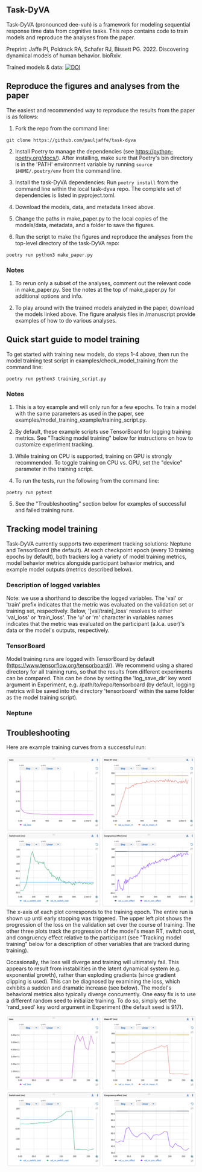 Task-DyVA
------------

Task-DyVA (pronounced dee-vuh) is a framework for modeling sequential response time data from cognitive tasks. This repo contains code to train models and reproduce the analyses from the paper. 

Preprint: Jaffe PI, Poldrack RA, Schafer RJ, Bissett PG. 2022. Discovering dynamical models of human behavior. bioRxiv. 

Trained models & data: [![DOI](https://zenodo.org/badge/DOI/10.5281/zenodo.6368413.svg)](https://doi.org/10.5281/zenodo.6368413)


Reproduce the figures and analyses from the paper
------------

The easiest and recommended way to reproduce the results from the paper is as follows:

1) Fork the repo from the command line:

```
git clone https://github.com/pauljaffe/task-dyva
```

2) Install Poetry to manage the dependencies (see https://python-poetry.org/docs/). After installing, make sure that Poetry's bin directory is in the 'PATH' environment variable by running `source $HOME/.poetry/env` from the command line. 

3) Install the task-DyVA dependencies: Run `poetry install` from the command line within the local task-dyva repo. The complete set of dependencies is listed in pyproject.toml.

4) Download the models, data, and metadata linked above. 

5) Change the paths in make_paper.py to the local copies of the models/data, metadata, and a folder to save the figures. 

6) Run the script to make the figures and reproduce the analyses from the top-level directory of the task-DyVA repo:

```
poetry run python3 make_paper.py
```

### Notes 
1) To rerun only a subset of the analyses, comment out the relevant code in make_paper.py. See the notes at the top of make_paper.py for additional options and info.

2) To play around with the trained models analyzed in the paper, download the models linked above. The figure analysis files in /manuscript provide examples of how to do various analyses. 


Quick start guide to model training
------------

To get started with training new models, do steps 1-4 above, then run the model training test script in examples/check_model_training from the command line:

```
poetry run python3 training_script.py
```

### Notes
1) This is a toy example and will only run for a few epochs. To train a model with the same parameters as used in the paper, see examples/model_training_example/training_script.py. 

2) By default, these example scripts use TensorBoard for logging training metrics. See "Tracking model training" below for instructions on how to customize experiment tracking.

3) While training on CPU is supported, training on GPU is strongly recommended. To toggle training on CPU vs. GPU, set the "device" parameter in the training script.

4) To run the tests, run the following from the command line:

```
poetry run pytest
```

5) See the "Troubleshooting" section below for examples of successful and failed training runs. 


Tracking model training
------------

Task-DyVA currently supports two experiment tracking solutions: Neptune and TensorBoard (the default). At each checkpoint epoch (every 10 training epochs by default), both trackers log a variety of model training metrics, model behavior metrics alongside participant behavior metrics, and example model outputs (metrics described below). 

### Description of logged variables
Note: we use a shorthand to describe the logged variables. The 'val' or 'train' prefix indicates that the metric was evaluated on the validation set or training set, respectively. Below, '[val/train]\_loss' resolves to either 'val\_loss' or 'train\_loss'. The 'u' or 'm' character in variables names indicates that the metric was evaluated on the participant (a.k.a. user)'s data or the model's outputs, respectively. 

### TensorBoard
Model training runs are logged with TensorBoard by default (https://www.tensorflow.org/tensorboard/). We recommend using a shared directory for all training runs, so that the results from different experiments can be compared. This can be done by setting the 'log\_save\_dir' key word argument in Experiment, e.g. /path/to/repo/tensorboard (by default, logging metrics will be saved into the directory 'tensorboard' within the same folder as the model training script). 

### Neptune


Troubleshooting
------------
Here are example training curves from a successful run:

![image not found](successful_training.png "successful run")
The x-axis of each plot corresponds to the training epoch. The entire run is shown up until early stopping was triggered. The upper left plot shows the progression of the loss on the validation set over the course of training. The other three plots track the progression of the model's mean RT, switch cost, and congruency effect relative to the participant (see "Tracking model training" below for a description of other variables that are tracked during training). <br> 

Occasionally, the loss will diverge and training will ultimately fail. This appears to result from instabilities in the latent dynamical system (e.g. exponential growth), rather than exploding gradients (since gradient clipping is used). This can be diagnosed by examining the loss, which exhibits a sudden and dramatic increase (see below). The model's behavioral metrics also typically diverge concurrently. One easy fix is to use a different random seed to initialize training. To do so, simply set the 'rand_seed' key word argument in Experiment (the default seed is 917).

![image not found](failed_training.png "failed run")
